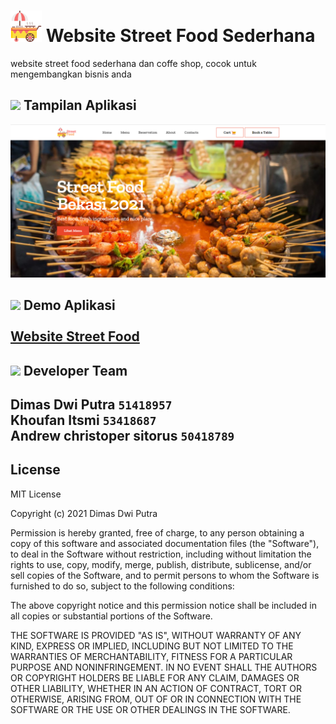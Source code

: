 # <img src="upload/gallery/icon.png" width="50"/> Website Street Food Sederhana
website street food sederhana dan coffe shop, cocok untuk mengembangkan bisnis anda

## <img src="https://img.icons8.com/color/48/undefined/laptop--v1.png"/> Tampilan Aplikasi
<img src="upload/demo.png" alt="alt text" width="=600"/>

## <img src="https://img.icons8.com/fluent/48/undefined/domain.png"/> Demo Aplikasi<br><br>[Website Street Food](https://webku.one/app/street-food-sederhana/)

## <img src="https://img.icons8.com/external-sbts2018-flat-sbts2018/48/undefined/external-team-work-from-home-sbts2018-flat-sbts2018.png"/> Developer Team
## Dimas Dwi Putra `51418957`<br>Khoufan Itsmi `53418687`<br>Andrew christoper sitorus `50418789`
## License

MIT License

Copyright (c) 2021 Dimas Dwi Putra

Permission is hereby granted, free of charge, to any person obtaining a copy
of this software and associated documentation files (the "Software"), to deal
in the Software without restriction, including without limitation the rights
to use, copy, modify, merge, publish, distribute, sublicense, and/or sell
copies of the Software, and to permit persons to whom the Software is
furnished to do so, subject to the following conditions:

The above copyright notice and this permission notice shall be included in all
copies or substantial portions of the Software.

THE SOFTWARE IS PROVIDED "AS IS", WITHOUT WARRANTY OF ANY KIND, EXPRESS OR
IMPLIED, INCLUDING BUT NOT LIMITED TO THE WARRANTIES OF MERCHANTABILITY,
FITNESS FOR A PARTICULAR PURPOSE AND NONINFRINGEMENT. IN NO EVENT SHALL THE
AUTHORS OR COPYRIGHT HOLDERS BE LIABLE FOR ANY CLAIM, DAMAGES OR OTHER
LIABILITY, WHETHER IN AN ACTION OF CONTRACT, TORT OR OTHERWISE, ARISING FROM,
OUT OF OR IN CONNECTION WITH THE SOFTWARE OR THE USE OR OTHER DEALINGS IN THE
SOFTWARE.
